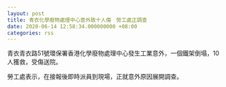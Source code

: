 ```yaml
---
layout: post
title: 青衣化學廢物處理中心意外致十人傷　勞工處正調查
date: 2020-06-14 12:58:34.000000000 +08:00
categories: rss
---
```


青衣青衣路51號環保署香港化學廢物處理中心發生工業意外，一個鐵架倒塌，10人獲救，受傷送院。

勞工處表示，在接報後即時派員到現場，正就意外原因展開調查。
